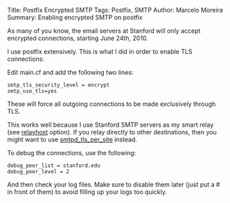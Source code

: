 Title: Postfix Encrypted SMTP
Tags: Postfix, SMTP
Author: Marcelo Moreira
Summary: Enabling encrypted SMTP on postfix

As many of you know, the email servers at Stanford will only accept encrypted connections, starting June 24th, 2010.

I use postfix extensively. This is what I did in order to enable TLS connections:

Edit main.cf and add the following two lines:

    smtp_tls_security_level = encrypt
    smtp_use_tls=yes

These will force all outgoing connections to be made exclusively through TLS.

This works well because I use Stanford SMTP servers as my smart relay (see [relayhost](http://www.postfix.org/postconf.5.html#relayhost) option). If you relay directly to other destinations, then you might want to use [smtpd_tls_per_site](http://www.postfix.org/postconf.5.html#smtp_tls_per_site) instead.

To debug the connections, use the following:

    debug_peer_list = stanford.edu
    debug_peer_level = 2

And then check your log files. Make sure to disable them later (just put a # in front of them) to avoid filling up your logs too quickly.
